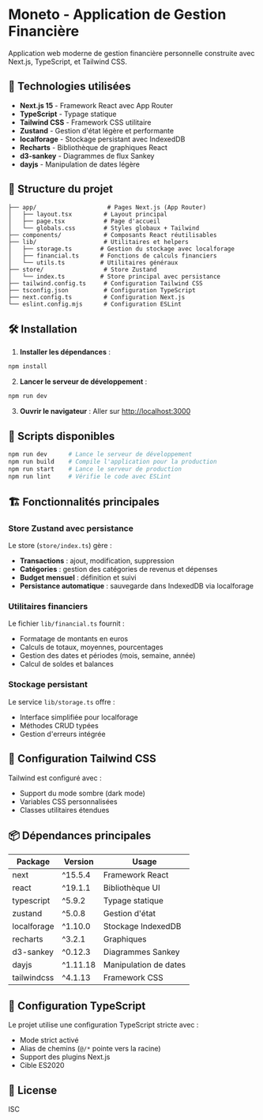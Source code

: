 # Moneto - Application de Gestion Financière

Application web moderne de gestion financière personnelle construite avec Next.js, TypeScript, et Tailwind CSS.

## 🚀 Technologies utilisées

- **Next.js 15** - Framework React avec App Router
- **TypeScript** - Typage statique
- **Tailwind CSS** - Framework CSS utilitaire
- **Zustand** - Gestion d'état légère et performante
- **localforage** - Stockage persistant avec IndexedDB
- **Recharts** - Bibliothèque de graphiques React
- **d3-sankey** - Diagrammes de flux Sankey
- **dayjs** - Manipulation de dates légère

## 📁 Structure du projet

```
├── app/                    # Pages Next.js (App Router)
│   ├── layout.tsx         # Layout principal
│   ├── page.tsx           # Page d'accueil
│   └── globals.css        # Styles globaux + Tailwind
├── components/            # Composants React réutilisables
├── lib/                   # Utilitaires et helpers
│   ├── storage.ts        # Gestion du stockage avec localforage
│   ├── financial.ts      # Fonctions de calculs financiers
│   └── utils.ts          # Utilitaires généraux
├── store/                 # Store Zustand
│   └── index.ts          # Store principal avec persistance
├── tailwind.config.ts     # Configuration Tailwind CSS
├── tsconfig.json          # Configuration TypeScript
├── next.config.ts         # Configuration Next.js
└── eslint.config.mjs      # Configuration ESLint
```

## 🛠️ Installation

1. **Installer les dépendances** :
```bash
npm install
```

2. **Lancer le serveur de développement** :
```bash
npm run dev
```

3. **Ouvrir le navigateur** :
Aller sur [http://localhost:3000](http://localhost:3000)

## 📝 Scripts disponibles

```bash
npm run dev      # Lance le serveur de développement
npm run build    # Compile l'application pour la production
npm run start    # Lance le serveur de production
npm run lint     # Vérifie le code avec ESLint
```

## 🏗️ Fonctionnalités principales

### Store Zustand avec persistance

Le store (`store/index.ts`) gère :
- **Transactions** : ajout, modification, suppression
- **Catégories** : gestion des catégories de revenus et dépenses
- **Budget mensuel** : définition et suivi
- **Persistance automatique** : sauvegarde dans IndexedDB via localforage

### Utilitaires financiers

Le fichier `lib/financial.ts` fournit :
- Formatage de montants en euros
- Calculs de totaux, moyennes, pourcentages
- Gestion des dates et périodes (mois, semaine, année)
- Calcul de soldes et balances

### Stockage persistant

Le service `lib/storage.ts` offre :
- Interface simplifiée pour localforage
- Méthodes CRUD typées
- Gestion d'erreurs intégrée

## 🎨 Configuration Tailwind CSS

Tailwind est configuré avec :
- Support du mode sombre (dark mode)
- Variables CSS personnalisées
- Classes utilitaires étendues

## 📦 Dépendances principales

| Package | Version | Usage |
|---------|---------|-------|
| next | ^15.5.4 | Framework React |
| react | ^19.1.1 | Bibliothèque UI |
| typescript | ^5.9.2 | Typage statique |
| zustand | ^5.0.8 | Gestion d'état |
| localforage | ^1.10.0 | Stockage IndexedDB |
| recharts | ^3.2.1 | Graphiques |
| d3-sankey | ^0.12.3 | Diagrammes Sankey |
| dayjs | ^1.11.18 | Manipulation de dates |
| tailwindcss | ^4.1.13 | Framework CSS |

## 🔧 Configuration TypeScript

Le projet utilise une configuration TypeScript stricte avec :
- Mode strict activé
- Alias de chemins (`@/*` pointe vers la racine)
- Support des plugins Next.js
- Cible ES2020

## 📄 License

ISC

